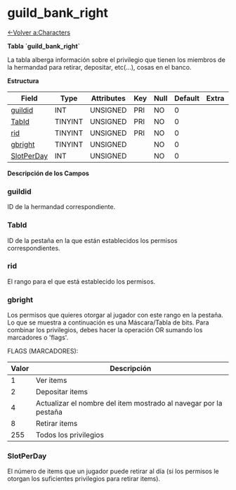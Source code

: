 # guild\_bank\_right

[<-Volver a:Characters](database-characters.md)

**Tabla \`guild\_bank\_right\`**

La tabla alberga información sobre el privilegio que tienen los miembros de la hermandad para retirar, depositar, etc(...), cosas en el banco.

**Estructura**

| Field           | Type    | Attributes | Key | Null | Default | Extra | Comment |
| --------------- | ------- | ---------- | --- | ---- | ------- | ----- | ------- |
| [guildid][1]    | INT     | UNSIGNED   | PRI | NO   | 0       |       |         |
| [TabId][2]      | TINYINT | UNSIGNED   | PRI | NO   | 0       |       |         |
| [rid][3]        | TINYINT | UNSIGNED   | PRI | NO   | 0       |       |         |
| [gbright][4]    | TINYINT | UNSIGNED   |     | NO   | 0       |       |         |
| [SlotPerDay][5] | INT     | UNSIGNED   |     | NO   | 0       |       |         |

[1]: #guildid
[2]: #tabid
[3]: #rid
[4]: #gbright
[5]: #slotperday

**Descripción de los Campos**

### guildid

ID de la hermandad correspondiente.

### TabId

ID de la pestaña en la que están establecidos los permisos correspondientes.

### rid

El rango para el que está establecido los permisos.

### gbright

Los permisos que quieres otorgar al jugador con este rango en la pestaña. Lo que se muestra a continuación es una Máscara/Tabla de bits. Para combinar los privilegios, debes hacer la operación OR sumando los marcadores o 'flags'.

FLAGS (MARCADORES):

| Valor | Descripción                                                      |
|------ | ---------------------------------------------------------------- |
| 1     | Ver items                                                        |
| 2     | Depositar items                                                  |
| 4     | Actualizar el nombre del item mostrado al navegar por la pestaña |
| 8     | Retirar items                                                    |
| 255   | Todos los privilegios                                            |

### SlotPerDay

El número de items que un jugador puede retirar al día (si los permisos le otorgan los suficientes privilegios para retirar items).
